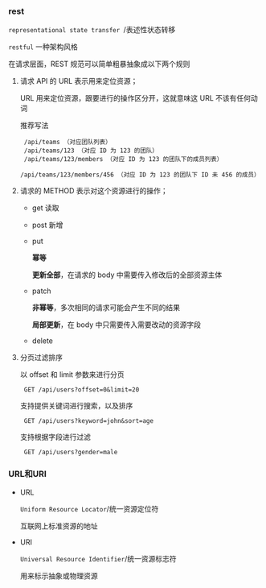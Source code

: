 ### rest

```representational state transfer ```/表述性状态转移

```restful``` 一种架构风格

在请求层面，REST 规范可以简单粗暴抽象成以下两个规则

1. 请求 API 的 URL 表示用来定位资源；

    URL 用来定位资源，跟要进行的操作区分开，这就意味这 URL 不该有任何动词

    推荐写法

        /api/teams （对应团队列表）
        /api/teams/123 （对应 ID 为 123 的团队）
        /api/teams/123/members （对应 ID 为 123 的团队下的成员列表）
        /api/teams/123/members/456 （对应 ID 为 123 的团队下 ID 未 456 的成员）

2. 请求的 METHOD 表示对这个资源进行的操作；

    * get 读取

    * post 新增

    * put 

        **幂等**

        **更新全部**，在请求的 body 中需要传入修改后的全部资源主体

    * patch

        **非幂等**，多次相同的请求可能会产生不同的结果

        **局部更新**，在 body 中只需要传入需要改动的资源字段

    * delete

3. 分页过滤排序

    以 offset 和 limit 参数来进行分页

        GET /api/users?offset=0&limit=20

    支持提供关键词进行搜索，以及排序

        GET /api/users?keyword=john&sort=age

    支持根据字段进行过滤

        GET /api/users?gender=male

### URL和URI

* URL

    ```Uniform Resource Locator```/统一资源定位符

    互联网上标准资源的地址

* URI

    ```Universal Resource Identifier```/统一资源标志符

    用来标示抽象或物理资源